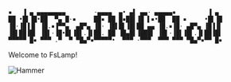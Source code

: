 
```Firebrick
▪   ▐ ▄ ▄▄▄▄▄▄▄▄        ·▄▄▄▄  ▄• ▄▌ ▄▄· ▄▄▄▄▄▪         ▐ ▄ 
██ •█▌▐█•██  ▀▄ █·▪     ██▪ ██ █▪██▌▐█ ▌▪•██  ██ ▪     •█▌▐█
▐█·▐█▐▐▌ ▐█.▪▐▀▀▄  ▄█▀▄ ▐█· ▐█▌█▌▐█▌██ ▄▄ ▐█.▪▐█· ▄█▀▄ ▐█▐▐▌
▐█▌██▐█▌ ▐█▌·▐█•█▌▐█▌.▐▌██. ██ ▐█▄█▌▐███▌ ▐█▌·▐█▌▐█▌.▐▌██▐█▌
▀▀▀▀▀ █▪ ▀▀▀ .▀  ▀ ▀█▄▀▪▀▀▀▀▀•  ▀▀▀ ·▀▀▀  ▀▀▀ ▀▀▀ ▀█▄▀▪▀▀ █▪
```

Welcome to FsLamp!

![Hammer](../Assets/smallhammer.png)
